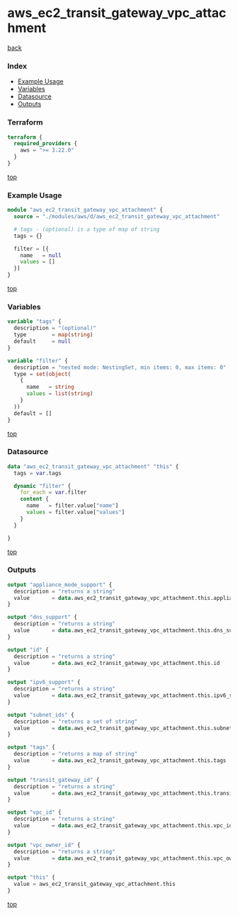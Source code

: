 # aws_ec2_transit_gateway_vpc_attachment

[back](../aws.md)

### Index

- [Example Usage](#example-usage)
- [Variables](#variables)
- [Datasource](#datasource)
- [Outputs](#outputs)

### Terraform

```terraform
terraform {
  required_providers {
    aws = ">= 3.22.0"
  }
}
```

[top](#index)

### Example Usage

```terraform
module "aws_ec2_transit_gateway_vpc_attachment" {
  source = "./modules/aws/d/aws_ec2_transit_gateway_vpc_attachment"

  # tags - (optional) is a type of map of string
  tags = {}

  filter = [{
    name   = null
    values = []
  }]
}
```

[top](#index)

### Variables

```terraform
variable "tags" {
  description = "(optional)"
  type        = map(string)
  default     = null
}

variable "filter" {
  description = "nested mode: NestingSet, min items: 0, max items: 0"
  type = set(object(
    {
      name   = string
      values = list(string)
    }
  ))
  default = []
}
```

[top](#index)

### Datasource

```terraform
data "aws_ec2_transit_gateway_vpc_attachment" "this" {
  tags = var.tags

  dynamic "filter" {
    for_each = var.filter
    content {
      name   = filter.value["name"]
      values = filter.value["values"]
    }
  }

}
```

[top](#index)

### Outputs

```terraform
output "appliance_mode_support" {
  description = "returns a string"
  value       = data.aws_ec2_transit_gateway_vpc_attachment.this.appliance_mode_support
}

output "dns_support" {
  description = "returns a string"
  value       = data.aws_ec2_transit_gateway_vpc_attachment.this.dns_support
}

output "id" {
  description = "returns a string"
  value       = data.aws_ec2_transit_gateway_vpc_attachment.this.id
}

output "ipv6_support" {
  description = "returns a string"
  value       = data.aws_ec2_transit_gateway_vpc_attachment.this.ipv6_support
}

output "subnet_ids" {
  description = "returns a set of string"
  value       = data.aws_ec2_transit_gateway_vpc_attachment.this.subnet_ids
}

output "tags" {
  description = "returns a map of string"
  value       = data.aws_ec2_transit_gateway_vpc_attachment.this.tags
}

output "transit_gateway_id" {
  description = "returns a string"
  value       = data.aws_ec2_transit_gateway_vpc_attachment.this.transit_gateway_id
}

output "vpc_id" {
  description = "returns a string"
  value       = data.aws_ec2_transit_gateway_vpc_attachment.this.vpc_id
}

output "vpc_owner_id" {
  description = "returns a string"
  value       = data.aws_ec2_transit_gateway_vpc_attachment.this.vpc_owner_id
}

output "this" {
  value = aws_ec2_transit_gateway_vpc_attachment.this
}
```

[top](#index)